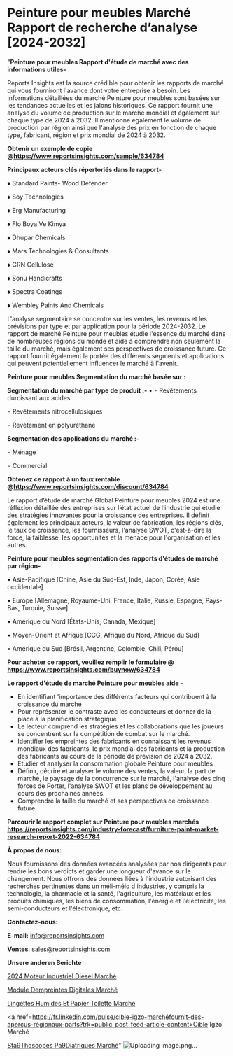 # Peinture pour meubles Marché Rapport de recherche d’analyse [2024-2032]

"<strong>Peinture pour meubles Rapport d'étude de marché avec des informations utiles-</strong>

Reports Insights est la source crédible pour obtenir les rapports de marché qui vous fourniront l'avance dont votre entreprise a besoin. Les informations détaillées du marché Peinture pour meubles sont basées sur les tendances actuelles et les jalons historiques. Ce rapport fournit une analyse du volume de production sur le marché mondial et également sur chaque type de 2024 à 2032. Il mentionne également le volume de production par région ainsi que l'analyse des prix en fonction de chaque type, fabricant, région et prix mondial de 2024 à 2032.

<strong><b>Obtenir un exemple de copie @</b></strong><a href=https://www.reportsinsights.com/sample/634784><strong><b>https://www.reportsinsights.com/sample/634784</b></strong></a>

<b>Principaux acteurs clés répertoriés dans le rapport-</b>

<b> </b>♦ Standard Paints- Wood Defender

♦ Soy Technologies

♦ Erg Manufacturing

♦ Flo Boya Ve Kimya

♦ Dhupar Chemicals

♦ Mars Technologies & Consultants

♦ GRN Cellulose

♦ Sonu Handicrafts

♦ Spectra Coatings

♦ Wembley Paints And Chemicals

L'analyse segmentaire se concentre sur les ventes, les revenus et les prévisions par type et par application pour la période 2024-2032. Le rapport de marché Peinture pour meubles étudie l'essence du marché dans de nombreuses régions du monde et aide à comprendre non seulement la taille du marché, mais également ses perspectives de croissance future. Ce rapport fournit également la portée des différents segments et applications qui peuvent potentiellement influencer le marché à l'avenir.

<strong>Peinture pour meubles Segmentation du marché basée sur :</strong>

<strong>Segmentation du marché par type de produit :-</strong>
•
⁃ Revêtements durcissant aux acides

⁃ Revêtements nitrocellulosiques

⁃ Revêtement en polyuréthane

<strong>Segmentation des applications du marché :-</strong>

⁃ Ménage

⁃ Commercial

<strong><b>Obtenez ce rapport à un taux rentable @</b></strong><a href=https://www.reportsinsights.com/discount/634784><strong><b>https://www.reportsinsights.com/discount/634784</b></strong></a>

Le rapport d’étude de marché Global Peinture pour meubles 2024 est une réflexion détaillée des entreprises sur l’état actuel de l’industrie qui étudie des stratégies innovantes pour la croissance des entreprises. Il définit également les principaux acteurs, la valeur de fabrication, les régions clés, le taux de croissance, les fournisseurs, l'analyse SWOT, c'est-à-dire la force, la faiblesse, les opportunités et la menace pour l'organisation et les autres.

<strong>Peinture pour meubles segmentation des rapports d'études de marché par région-</strong>

• Asie-Pacifique [Chine, Asie du Sud-Est, Inde, Japon, Corée, Asie occidentale]

• Europe [Allemagne, Royaume-Uni, France, Italie, Russie, Espagne, Pays-Bas, Turquie, Suisse]

• Amérique du Nord [États-Unis, Canada, Mexique]

• Moyen-Orient et Afrique [CCG, Afrique du Nord, Afrique du Sud]

• Amérique du Sud [Brésil, Argentine, Colombie, Chili, Pérou]

<strong>Pour acheter ce rapport, veuillez remplir le formulaire @   <a href=https://www.reportsinsights.com/buynow/634784>https://www.reportsinsights.com/buynow/634784</a></strong>

<strong>Le rapport d'étude de marché Peinture pour meubles aide -</strong>
<ul>
  <li>En identifiant 'importance des différents facteurs qui contribuent à la croissance du marché</li>
  <li>Pour représenter le contraste avec les conducteurs et donner de la place à la planification stratégique</li>
  <li>Le lecteur comprend les stratégies et les collaborations que les joueurs se concentrent sur la compétition de combat sur le marché.</li>
  <li>Identifier les empreintes des fabricants en connaissant les revenus mondiaux des fabricants, le prix mondial des fabricants et la production des fabricants au cours de la période de prévision de 2024 à 2032.</li>
  <li>Étudier et analyser la consommation globale Peinture pour meubles</li>
  <li>Définir, décrire et analyser le volume des ventes, la valeur, la part de marché, le paysage de la concurrence sur le marché, l'analyse des cinq forces de Porter, l'analyse SWOT et les plans de développement au cours des prochaines années.</li>
  <li>Comprendre la taille du marché et ses perspectives de croissance future.</li>
</ul>

<strong>Parcourir le rapport complet sur Peinture pour meubles marchés <a href=https://reportsinsights.com/industry-forecast/furniture-paint-market-research-report-2022-634784>https://reportsinsights.com/industry-forecast/furniture-paint-market-research-report-2022-634784</a></strong>

<strong>À propos de nous:</strong>

Nous fournissons des données avancées analysées par nos dirigeants pour rendre les bons verdicts et garder une longueur d'avance sur le changement. Nous offrons des données liées à l'industrie autorisant des recherches pertinentes dans un méli-mélo d'industries, y compris la technologie, la pharmacie et la santé, l'agriculture, les matériaux et les produits chimiques, les biens de consommation, l'énergie et l'électricité, les semi-conducteurs et l'électronique, etc.

<strong>Contactez-nous:</strong>

<strong>E-mail:</strong> <a href=mailto:info@reportsinsights.com>info@reportsinsights.com</a>

<strong>Ventes</strong>: <a href=mailto:sales@reportsinsights.com>sales@reportsinsights.com</a>

<strong>Unsere anderen Berichte</strong>

<a href=https://www.linkedin.com/pulse/2024-moteur-industriel-diesel-march%C3%A9tendance-awmmc/>2024 Moteur Industriel Diesel Marché</a>

<a href=https://www.linkedin.com/pulse/module-dempreintes-digitales-march%C3%A9-2024-part-w9rxc/>Module Dempreintes Digitales Marché</a>

<a href=https://www.linkedin.com/pulse/lingettes-humides-et-papier-toilette-marchétaille-w02ec/>Lingettes Humides Et Papier Toilette Marché</a>

<a href=https://fr.linkedin.com/pulse/cible-igzo-marchéfournit-des-aperçus-régionaux-parts?trk=public_post_feed-article-content>Cible Igzo Marché</a>

<a href=https://www.linkedin.com/pulse/st%C3%A9thoscopes-p%C3%A9diatriques-march%C3%A9-taille-part-qmfzf/>Sta9Thoscopes Pa9Diatriques Marché</a>"
![Uploading image.png…]()
